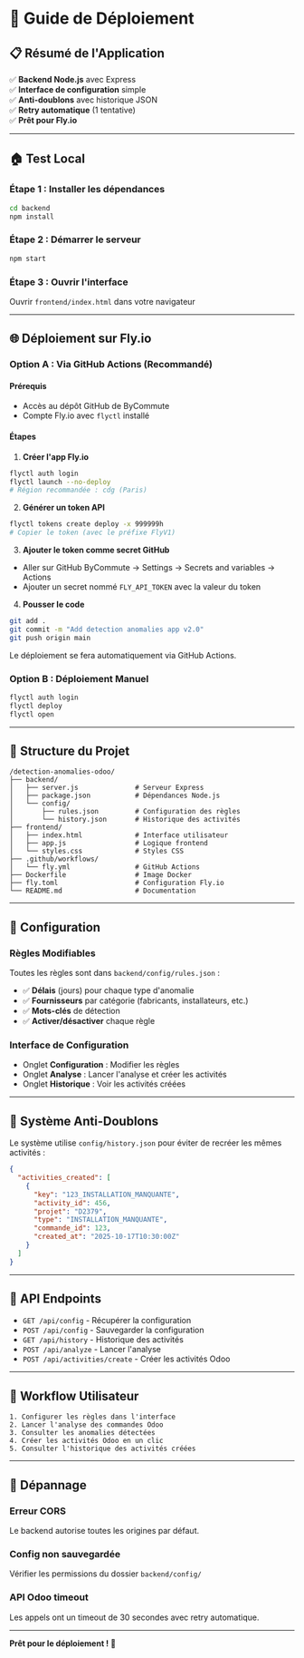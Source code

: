 # 🚀 Guide de Déploiement

## 📋 **Résumé de l'Application**

✅ **Backend Node.js** avec Express  
✅ **Interface de configuration** simple  
✅ **Anti-doublons** avec historique JSON  
✅ **Retry automatique** (1 tentative)  
✅ **Prêt pour Fly.io**

---

## 🏠 **Test Local**

### **Étape 1 : Installer les dépendances**
```bash
cd backend
npm install
```

### **Étape 2 : Démarrer le serveur**
```bash
npm start
```

### **Étape 3 : Ouvrir l'interface**
Ouvrir `frontend/index.html` dans votre navigateur

---

## 🌐 **Déploiement sur Fly.io**

### **Option A : Via GitHub Actions (Recommandé)**

#### **Prérequis**
- Accès au dépôt GitHub de ByCommute
- Compte Fly.io avec `flyctl` installé

#### **Étapes**

1. **Créer l'app Fly.io**
```bash
flyctl auth login
flyctl launch --no-deploy
# Région recommandée : cdg (Paris)
```

2. **Générer un token API**
```bash
flyctl tokens create deploy -x 999999h
# Copier le token (avec le préfixe FlyV1)
```

3. **Ajouter le token comme secret GitHub**
- Aller sur GitHub ByCommute → Settings → Secrets and variables → Actions
- Ajouter un secret nommé `FLY_API_TOKEN` avec la valeur du token

4. **Pousser le code**
```bash
git add .
git commit -m "Add detection anomalies app v2.0"
git push origin main
```

Le déploiement se fera automatiquement via GitHub Actions.

### **Option B : Déploiement Manuel**

```bash
flyctl auth login
flyctl deploy
flyctl open
```

---

## 📁 **Structure du Projet**

```
/detection-anomalies-odoo/
├── backend/
│   ├── server.js              # Serveur Express
│   ├── package.json           # Dépendances Node.js
│   └── config/
│       ├── rules.json         # Configuration des règles
│       └── history.json       # Historique des activités
├── frontend/
│   ├── index.html             # Interface utilisateur
│   ├── app.js                 # Logique frontend
│   └── styles.css             # Styles CSS
├── .github/workflows/
│   └── fly.yml                # GitHub Actions
├── Dockerfile                 # Image Docker
├── fly.toml                   # Configuration Fly.io
└── README.md                  # Documentation
```

---

## 🔧 **Configuration**

### **Règles Modifiables**
Toutes les règles sont dans `backend/config/rules.json` :

- ✅ **Délais** (jours) pour chaque type d'anomalie
- ✅ **Fournisseurs** par catégorie (fabricants, installateurs, etc.)
- ✅ **Mots-clés** de détection
- ✅ **Activer/désactiver** chaque règle

### **Interface de Configuration**
- Onglet **Configuration** : Modifier les règles
- Onglet **Analyse** : Lancer l'analyse et créer les activités
- Onglet **Historique** : Voir les activités créées

---

## 🔄 **Système Anti-Doublons**

Le système utilise `config/history.json` pour éviter de recréer les mêmes activités :

```json
{
  "activities_created": [
    {
      "key": "123_INSTALLATION_MANQUANTE",
      "activity_id": 456,
      "projet": "D2379",
      "type": "INSTALLATION_MANQUANTE",
      "commande_id": 123,
      "created_at": "2025-10-17T10:30:00Z"
    }
  ]
}
```

---

## 📡 **API Endpoints**

- `GET /api/config` - Récupérer la configuration
- `POST /api/config` - Sauvegarder la configuration
- `GET /api/history` - Historique des activités
- `POST /api/analyze` - Lancer l'analyse
- `POST /api/activities/create` - Créer les activités Odoo

---

## 🎯 **Workflow Utilisateur**

```
1. Configurer les règles dans l'interface
2. Lancer l'analyse des commandes Odoo
3. Consulter les anomalies détectées
4. Créer les activités Odoo en un clic
5. Consulter l'historique des activités créées
```

---

## 🐛 **Dépannage**

### **Erreur CORS**
Le backend autorise toutes les origines par défaut.

### **Config non sauvegardée**
Vérifier les permissions du dossier `backend/config/`

### **API Odoo timeout**
Les appels ont un timeout de 30 secondes avec retry automatique.

---

**Prêt pour le déploiement ! 🚀**
